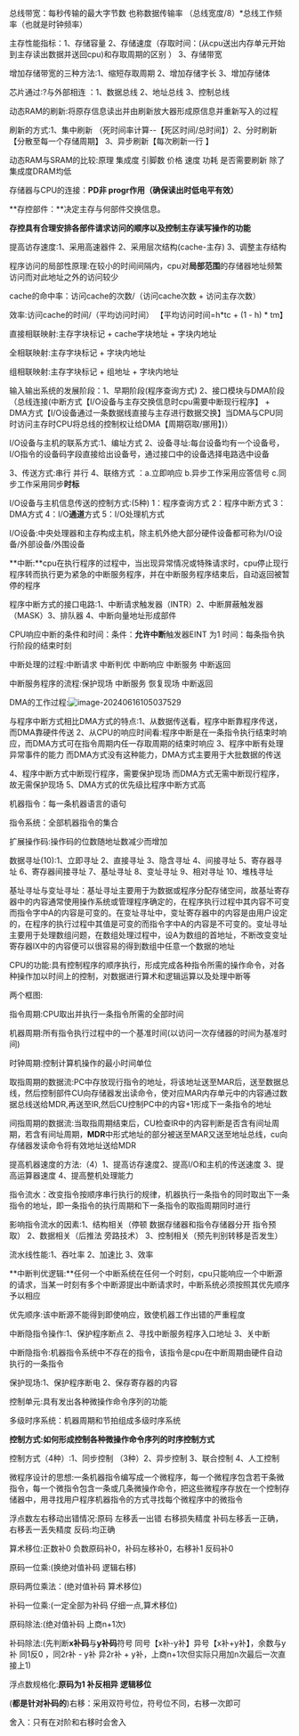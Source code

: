 总线带宽：每秒传输的最大字节数 也称数据传输率 （总线宽度/8）*总线工作频率（也就是时钟频率）

主存性能指标：1、存储容量 2、存储速度（存取时间：(从cpu送出内存单元开始到主存读出数据并送回cpu)和存取周期的区别 ） 3、存储带宽

增加存储带宽的三种方法:1、缩短存取周期 2、增加存储字长 3、增加存储体

芯片通过:?与外部相连 ：1、数据总线  2、地址总线 3、控制总线

动态RAM的刷新:将原存信息读出并由刷新放大器形成原信息并重新写入的过程

刷新的方式:1、集中刷新 （死时间率计算--【死区时间/总时间】）2、分时刷新【分散至每一个存储周期】 3、异步刷新【每次刷新一行 】

动态RAM与SRAM的比较:原理 集成度 引脚数 价格 速度 功耗 是否需要刷新  除了集成度DRAM均低

存储器与CPU的连接：**PD非 progr作用（确保读出时低电平有效）**

**存控部件：**决定主存与何部件交换信息。

**存控具有合理安排各部件请求访问的顺序以及控制主存读写操作的功能**

提高访存速度:1、采用高速器件 2、采用层次结构(cache-主存) 3、调整主存结构

程序访问的局部性原理:在较小的时间间隔内，cpu对**局部范围**的存储器地址频繁访问而对此地址之外的访问较少

cache的命中率：访问cache的次数/（访问cache次数 + 访问主存次数）

效率:访问cache的时间/（平均访问时间）   【平均访问时间=h*tc + (1 - h) * tm】

直接相联映射:主存字块标记 + cache字块地址 + 字块内地址

全相联映射:主存字块标记 + 字块内地址

组相联映射:主存字块标记 + 组地址 + 字块内地址

输入输出系统的发展阶段：1、早期阶段(程序查询方式) 2、接口模块与DMA阶段（总线连接(中断方式【I/O设备与主存交换信息时cpu需要中断现行程序】 + DMA方式【I/O设备通过一条数据线直接与主存进行数据交换】当DMA与CPU同时访问主存时CPU将总线的控制权让给DMA【周期窃取/挪用】)）

I/O设备与主机的联系方式:1、编址方式 2、设备寻址:每台设备均有一个设备号，I/O指令的设备码字段直接给出设备号，通过接口中的设备选择电路选中设备

3、传送方式:串行 并行 4、联络方式 ：a.立即响应 b.异步工作采用应答信号 c.同步工作采用同步**时标**

I/O设备与主机信息传送的控制方式:(5种) 1：程序查询方式  2：程序中断方式 3：DMA方式 4：I/O**通道**方式 5：I/O处理机方式

I/O设备:中央处理器和主存构成主机，除主机外绝大部分硬件设备都可称为I/O设备/外部设备/外围设备

**中断:**cpu在执行程序的过程中，当出现异常情况或特殊请求时，cpu停止现行程序转而执行更为紧急的中断服务程序，并在中断服务程序结束后，自动返回被暂停的程序

程序中断方式的接口电路:1、中断请求触发器（INTR）2、中断屏蔽触发器（MASK）3、排队器 4、中断向量地址形成部件

CPU响应中断的条件和时间：条件：**允许中断**触发器EINT 为1  时间：每条指令执行阶段的结束时刻

中断处理的过程:中断请求 中断判优 中断响应 中断服务 中断返回

中断服务程序的流程:保护现场 中断服务 恢复现场 中断返回 

DMA的工作过程:![image-20240616105037529](C:\Users\12074\AppData\Roaming\Typora\typora-user-images\image-20240616105037529.png)

与程序中断方式相比DMA方式的特点:1、从数据传送看，程序中断靠程序传送，而DMA靠硬件传送 2、从CPU的响应时间看:程序中断是在一条指令执行结束时响应，而DMA方式可在指令周期内任一存取周期的结束时响应 3、程序中断有处理异常事件的能力 而DMA方式没有这种能力，DMA方式主要用于大批数据的传送

4、程序中断方式中断现行程序，需要保护现场 而DMA方式无需中断现行程序，故无需保护现场 5、DMA方式的优先级比程序中断方式高

机器指令：每一条机器语言的语句

指令系统：全部机器指令的集合

扩展操作码:操作码的位数随地址数减少而增加

数据寻址(10):1、立即寻址 2、直接寻址 3、隐含寻址 4、间接寻址 5、寄存器寻址 6、寄存器间接寻址 7、基址寻址 8、变址寻址 9、相对寻址 10、堆栈寻址

基址寻址与变址寻址：基址寻址主要用于为数据或程序分配存储空间，故基址寄存器中的内容通常使用操作系统或管理程序确定的，在程序执行过程中其内容不可变而指令字中A的内容是可变的。在变址寻址中，变址寄存器中的内容是由用户设定的，在程序的执行过程中其值是可变的而指令字中A的内容是不可变的。变址寻址主要用于处理数组问题，在数组处理过程中，设A为数组的首地址，不断改变变址寄存器IX中的内容便可以很容易的得到数组中任意一个数据的地址

CPU的功能:具有控制程序的顺序执行，形成完成各种指令所需的操作命令，对各种操作加以时间上的控制，对数据进行算术和逻辑运算以及处理中断等

两个框图:

指令周期:CPU取出并执行一条指令所需的全部时间

机器周期:所有指令执行过程中的一个基准时间(以访问一次存储器的时间为基准时间)

时钟周期:控制计算机操作的最小时间单位

取指周期的数据流:PC中存放现行指令的地址，将该地址送至MAR后，送至数据总线，然后控制部件CU向存储器发出读命令，使对应MAR内存单元中的内容通过数据总线送给MDR,再送至IR,然后CU控制PC中的内容+1形成下一条指令的地址

间指周期的数据流:当取指周期结束后，CU检查IR中的内容判断是否含有间址周期，若含有间址周期，**MDR**中形式地址的部分被送至MAR又送至地址总线，cu向存储器发读命令将有效地址送给MDR

提高机器速度的方法:（4）1、提高访存速度2、提高I/O和主机的传送速度 3、提高运算器速度 4、提高整机处理能力

指令流水：改变指令按顺序串行执行的规律，机器执行一条指令的同时取出下一条指令的地址，即一条指令的执行周期和下一条指令的取指周期同时进行

影响指令流水的因素:1、结构相关（停顿 数据存储器和指令存储器分开 指令预取） 2、数据相关（后推法 旁路技术） 3、控制相关（预先判别转移是否发生）

流水线性能:1、吞吐率 2、加速比 3、效率

**中断判优逻辑:**任何一个中断系统在任何一个时刻，cpu只能响应一个中断源的请求，当某一时刻有多个中断源提出中断请求时，中断系统必须按照其优先顺序予以相应

优先顺序:该中断源不能得到即使响应，致使机器工作出错的严重程度

中断隐指令操作:1、保护程序断点 2、寻找中断服务程序入口地址 3、关中断

中断隐指令:机器指令系统中不存在的指令，该指令是cpu在中断周期由硬件自动执行的一条指令

保护现场:1、保护程序断电 2、保存寄存器的内容

控制单元:具有发出各种微操作命令序列的功能

多级时序系统：机器周期和节拍组成多级时序系统

**控制方式:如何形成控制各种微操作命令序列的时序控制方式**

控制方式（4种）:1、同步控制 （3种）2、异步控制 3、联合控制 4、人工控制 

微程序设计的思想:一条机器指令编写成一个微程序，每一个微程序包含若干条微指令，每一个微指令包含一条或几条微操作命令，把这些微程序存放在一个控制存储器中，用寻找用户程序机器指令的方式寻找每个微程序中的微指令

浮点数左右移动出错情况:原码 左移丢一出错 右移损失精度 补码左移丢一正确，右移丢一丢失精度 反码:均正确

算术移位:正数补0 负数原码补0，补码左移补0，右移补1 反码补0

原码一位乘:(换绝对值补码 逻辑右移)

原码两位乘法：(绝对值补码 算术移位)

补码一位乘:(一定全部为补码 仔细一点,算术移位)

原码除法:(绝对值补码 上商n+1次)

补码除法:(先判断**x补码**与**y补码**符号 同号【x补-y补】异号【x补+y补】，余数与y补 同1反0 ，同2r补 - y补 异2r补 + y补，上商n+1次但实际只用加n次最后一次直接上1)

浮点数规格化:**原码为1 补反相异**   **逻辑移位**

(**都是针对补码的**)右移：采用双符号位，符号位不同，右移一次即可

舍入：只有在对阶和右移时会舍入